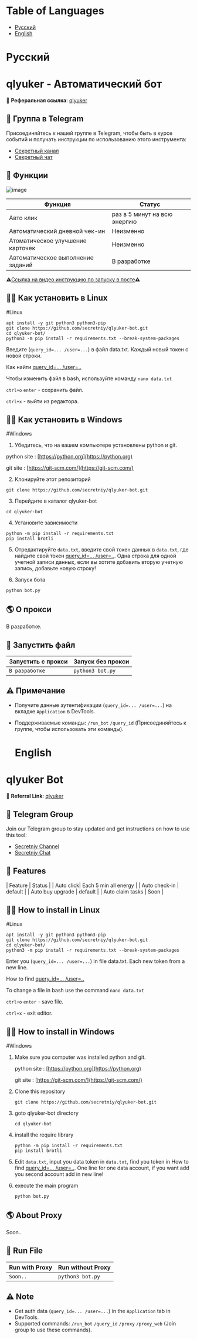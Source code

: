 # Table of Languages
- [Русский](#Русский)
- [English](#English)

# Русский
# qlyuker - Автоматический бот

🔗 **Реферальная ссылка**: [qlyuker](https://t.me/qlyukerbot/start?startapp=bro-948720889)

## 📢 Группа в Telegram

Присоединяйтесь к нашей группе в Telegram, чтобы быть в курсе событий и получать инструкции по использованию этого инструмента:

- [Секретный канал](https://t.me/secretniy)
- [Секретный чат](https://t.me/+eTYhicQb1KczYTYy)

## 🌟 Функции
![image](https://github.com/user-attachments/assets/ad6aa507-210f-45ba-abf2-61a35d1898a6)

| Функция | Статус |
| -------------- | ------ |
| Авто клик| раз в 5 минут на всю энергию |
| Автоматический дневной чек-ин | Неизменно |
| Атоматическое улучшение карточек | Неизменно |
| Автоматическое выполнение заданий | В разработке |

⚠[Ссылка на видео инструкцию по запуску в посте](https://t.me/secretniy/23)⚠

## 🧑‍🔧 Как установить в Linux
#Linux
```shell
apt install -y git python3 python3-pip
git clone https://github.com/secretniy/qlyuker-bot.git
cd qlyuker-bot/
python3 -m pip install -r requirements.txt --break-system-packages
```
Введите (`query_id=... /user=...`) в файл data.txt. Каждый новый токен с новой строки.

Как найти [query_id=... /user=..](https://t.me/secretniy)

Чтобы изменить файл в bash, используйте команду `nano data.txt`

`ctrl+o` `enter` - сохранить файл.

`ctrl+x` - выйти из редактора.


## 👩‍🔧 Как установить в Windows
#Windows
1. Убедитесь, что на вашем компьютере установлены python и git.

python site : [https://python.org](https://python.org)

git site : [https://git-scm.com/](https://git-scm.com/)

2. Клонируйте этот репозиторий
```shell
git clone https://github.com/secretniy/qlyuker-bot.git
```

3. Перейдите в каталог qlyuker-bot
```
cd qlyuker-bot
```

4. Установите зависимости
```
python -m pip install -r requirements.txt
pip install brotli
```

5. Отредактируйте `data.txt`, введите свой токен данных в `data.txt`, где найдите свой токен [query_id=... /user=..](https://t.me/secretniy). Одна строка для одной учетной записи данных, если вы хотите добавить вторую учетную запись, добавьте новую строку!

6. Запуск бота
```
python bot.py
```

## 🌎 О прокси
В разработке.

## 🚀 Запустить файл

| Запустить с прокси | Запуск без прокси |
| -------------------------------- | ------------------- |
| `В разработке` | `python3 bot.py` |

## ⚠️ Примечание

- Получите данные аутентификации (`query_id=... /user=...`) на вкладке `Application` в DevTools.
- Поддерживаемые команды: `/run_bot` `/query_id`  (Присоединяйтесь к группе, чтобы использовать эти команды).

  # English
# qlyuker Bot

🔗 **Referral Link**: [qlyuker](https://t.me/qlyukerbot/start?startapp=bro-948720889)

## 📢 Telegram Group

Join our Telegram group to stay updated and get instructions on how to use this tool:

- [Secretniy Channel](https://t.me/secretniy)
- [Secretniy Chat](https://t.me/+eTYhicQb1KczYTYy)

## 🌟 Features

| Feature        | Status |
| Auto click| Each 5 min all energy |
| Auto check-in | default |
| Auto buy upgrade | default |
| Auto claim tasks | Soon |


## 🧑‍🔧 How to install in Linux
#Linux
```shell
apt install -y git python3 python3-pip
git clone https://github.com/secretniy/qlyuker-bot.git
cd qlyuker-bot/
python3 -m pip install -r requirements.txt --break-system-packages
```
Enter you (`query_id=... /user=...`) in file data.txt. Each new token from a new line.

How to find [query_id=... /user=..](https://t.me/secretniy)

To change a file in bash use the command `nano data.txt`

`ctrl+o` `enter` -  save file.

`ctrl+x` -  exit editor.



## 👩‍🔧 How to install in Windows
#Windows
1. Make sure you computer was installed python and git.
   
   python site : [https://python.org](https://python.org)
   
   git site : [https://git-scm.com/](https://git-scm.com/)

2. Clone this repository
   ```shell
   git clone https://github.com/secretniy/qlyuker-bot.git
   ```

3. goto qlyuker-bot directory
   ```
   cd qlyuker-bot
   ```

4. install the require library
   ```
   python -m pip install -r requirements.txt
   pip install brotli
   ```

5. Edit `data.txt`, input you data token in `data.txt`, find you token in How to find [query_id=... /user=..](https://t.me/secretniy). One line for one data account, if you want add you second account add in new line!

6. execute the main program 
   ```
   python bot.py
   ```


## 🌎 About Proxy

Soon..

## 🚀 Run File

| Run with Proxy                   | Run without Proxy   |
| -------------------------------- | ------------------- |
| `Soon..`          |  `python3 bot.py`    |

## ⚠️ Note

- Get auth data (`query_id=... /user=...`) in the `Application` tab in DevTools.
- Supported commands: `/run_bot` `/query_id` `/proxy` `/proxy_web` (Join group to use these commands).

